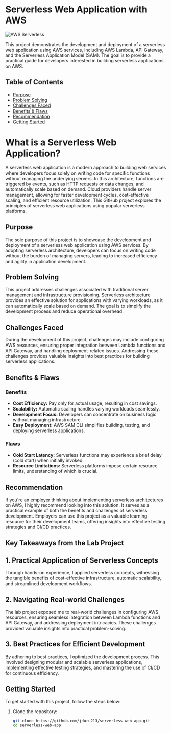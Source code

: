 # Serverless Web Application with AWS

![AWS Serverless](https://img.shields.io/badge/AWS-Serverless-orange)

This project demonstrates the development and deployment of a serverless web application using AWS services, including AWS Lambda, API Gateway, and the Serverless Application Model (SAM). The goal is to provide a practical guide for developers interested in building serverless applications on AWS.

## Table of Contents

- [Purpose](#purpose)
- [Problem Solving](#problem-solving)
- [Challenges Faced](#challenges-faced)
- [Benefits & Flaws](#benefits--flaws)
- [Recommendation](#recommendation)
- [Getting Started](#getting-started)


# What is a Serverless Web Application?

A serverless web application is a modern approach to building web services where developers focus solely on writing code for specific functions without managing the underlying servers. In this architecture, functions are triggered by events, such as HTTP requests or data changes, and automatically scale based on demand. Cloud providers handle server management, allowing for faster development cycles, cost-effective scaling, and efficient resource utilization. This GitHub project explores the principles of serverless web applications using popular serverless platforms.

## Purpose

The sole purpose of this project is to showcase the development and deployment of a serverless web application using AWS services. By adopting serverless architecture, developers can focus on writing code without the burden of managing servers, leading to increased efficiency and agility in application development.

## Problem Solving

This project addresses challenges associated with traditional server management and infrastructure provisioning. Serverless architecture provides an effective solution for applications with varying workloads, as it can automatically scale based on demand. The goal is to simplify the development process and reduce operational overhead.

## Challenges Faced

During the development of this project, challenges may include configuring AWS resources, ensuring proper integration between Lambda functions and API Gateway, and handling deployment-related issues. Addressing these challenges provides valuable insights into best practices for building serverless applications.

## Benefits & Flaws

### Benefits

- **Cost Efficiency:** Pay only for actual usage, resulting in cost savings.
- **Scalability:** Automatic scaling handles varying workloads seamlessly.
- **Development Focus:** Developers can concentrate on business logic without managing infrastructure.
- **Easy Deployment:** AWS SAM CLI simplifies building, testing, and deploying serverless applications.

### Flaws

- **Cold Start Latency:** Serverless functions may experience a brief delay (cold start) when initially invoked.
- **Resource Limitations:** Serverless platforms impose certain resource limits, understanding of which is crucial.

## Recommendation

If you're an employer thinking about implementing serverless architectures on AWS, I highly recommend looking into this solution. It serves as a practical example of both the benefits and challenges of serverless development. Employers can use this project as a valuable learning resource for their development teams, offering insights into effective testing strategies and CI/CD practices.

## Key Takeaways from the Lab Project

## 1. Practical Application of Serverless Concepts

Through hands-on experience, I applied serverless concepts, witnessing the tangible benefits of cost-effective infrastructure, automatic scalability, and streamlined development workflows.

## 2. Navigating Real-world Challenges

The lab project exposed me to real-world challenges in configuring AWS resources, ensuring seamless integration between Lambda functions and API Gateway, and addressing deployment intricacies. These challenges provided valuable insights into practical problem-solving.

## 3. Best Practices for Efficient Development

By adhering to best practices, I optimized the development process. This involved designing modular and scalable serverless applications, implementing effective testing strategies, and mastering the use of CI/CD for continuous efficiency.


## Getting Started

To get started with this project, follow the steps below:

1. Clone the repository:

   ```bash
   git clone https://github.com/jduru213/serverless-web-app.git
   cd serverless-web-app
